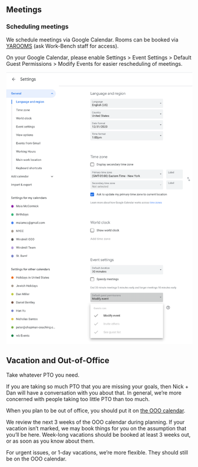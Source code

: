 ## Meetings

### Scheduling meetings
We schedule meetings via Google Calendar. Rooms can be booked via [YAROOMS](https://work-bench.yarooms.com/schedule/daily?location=11825) (ask Work-Bench staff for access).

On your Google Calendar, please enable Settings > Event Settings > Default Guest Permissions > Modify Events for easier rescheduling of meetings.

![Google Calendar settings screenshot](default-guest-permissions.png)

## Vacation and Out-of-Office
Take whatever PTO you need.

If you are taking so much PTO that you are missing your goals, then Nick + Dan will have a conversation with you about that. In general, we’re more concerned with people taking too little PTO than too much.

When you plan to be out of office, you should put it on [the OOO calendar](https://calendar.google.com/calendar?cid=d2luZG1pbGwuZW5naW5lZXJpbmdfcWduZ21paWtubjMzcm8xbWp1a3I0MDQ0cWdAZ3JvdXAuY2FsZW5kYXIuZ29vZ2xlLmNvbQ).

We review the next 3 weeks of the OOO calendar during planning. If your vacation isn’t marked, we may book things for you on the assumption that you’ll be here. Week-long vacations should be booked at least 3 weeks out, or as soon as you know about them.

For urgent issues, or 1-day vacations, we’re more flexible. They should still be on the OOO calendar.
